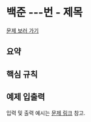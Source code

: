 # 백준 ---번 - 제목

[문제 보러 가기](https://www.acmicpc.net/problem/---)

## 요약

## 핵심 규칙

## 예제 입출력

입력 및 출력 예시는 [문제 링크](https://www.acmicpc.net/problem/---) 참고.
